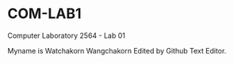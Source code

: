# COM-LAB1
Computer Laboratory 2564 - Lab 01

Myname is Watchakorn Wangchakorn
Edited by Github Text Editor.
